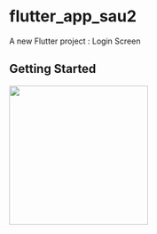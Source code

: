 # flutter_app_sau2

A new Flutter project : Login Screen

## Getting Started



<Img src="https://user-images.githubusercontent.com/89621808/133886113-6aef2910-dbb1-490f-8320-44e873d954b9.png" width="250.0">


